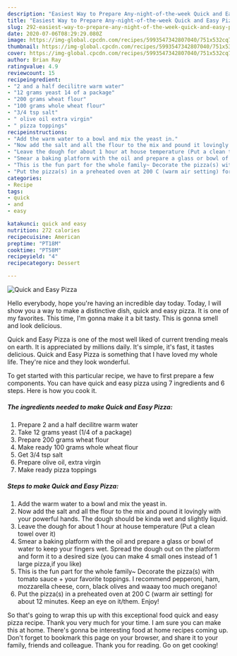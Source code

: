 ```yaml
---
description: "Easiest Way to Prepare Any-night-of-the-week Quick and Easy Pizza"
title: "Easiest Way to Prepare Any-night-of-the-week Quick and Easy Pizza"
slug: 292-easiest-way-to-prepare-any-night-of-the-week-quick-and-easy-pizza
date: 2020-07-06T08:29:29.080Z
image: https://img-global.cpcdn.com/recipes/5993547342807040/751x532cq70/quick-and-easy-pizza-recipe-main-photo.jpg
thumbnail: https://img-global.cpcdn.com/recipes/5993547342807040/751x532cq70/quick-and-easy-pizza-recipe-main-photo.jpg
cover: https://img-global.cpcdn.com/recipes/5993547342807040/751x532cq70/quick-and-easy-pizza-recipe-main-photo.jpg
author: Brian Ray
ratingvalue: 4.9
reviewcount: 15
recipeingredient:
- "2 and a half decilitre warm water"
- "12 grams yeast 14 of a package"
- "200 grams wheat flour"
- "100 grams whole wheat flour"
- "3/4 tsp salt"
- " olive oil extra virgin"
- " pizza toppings"
recipeinstructions:
- "Add the warm water to a bowl and mix the yeast in."
- "Now add the salt and all the flour to the mix and pound it lovingly with your powerful hands. The dough should be kinda wet and slightly liquid."
- "Leave the dough for about 1 hour at house temperature (Put a clean towel over it)"
- "Smear a baking platform with the oil and prepare a glass or bowl of water to keep your fingers wet. Spread the dough out on the platform and form it to a desired size (you can make 4 small ones instead of 1 large pizza,if you like)"
- "This is the fun part for the whole family~ Decorate the pizza(s) with tomato sauce + your favorite toppings. I recommend pepperoni, ham, mozzarella cheese, corn, black olives and waaay too much oregano!"
- "Put the pizza(s) in a preheated oven at 200 C (warm air setting) for about 12 minutes. Keep an eye on it/them. Enjoy!"
categories:
- Recipe
tags:
- quick
- and
- easy

katakunci: quick and easy 
nutrition: 272 calories
recipecuisine: American
preptime: "PT18M"
cooktime: "PT58M"
recipeyield: "4"
recipecategory: Dessert

---
```



![Quick and Easy Pizza](https://img-global.cpcdn.com/recipes/5993547342807040/751x532cq70/quick-and-easy-pizza-recipe-main-photo.jpg)

Hello everybody, hope you're having an incredible day today. Today, I will show you a way to make a distinctive dish, quick and easy pizza. It is one of my favorites. This time, I'm gonna make it a bit tasty. This is gonna smell and look delicious.



Quick and Easy Pizza is one of the most well liked of current trending meals on earth. It is appreciated by millions daily. It's simple, it's fast, it tastes delicious. Quick and Easy Pizza is something that I have loved my whole life. They're nice and they look wonderful.


To get started with this particular recipe, we have to first prepare a few components. You can have quick and easy pizza using 7 ingredients and 6 steps. Here is how you cook it.

<!--inarticleads1-->

##### The ingredients needed to make Quick and Easy Pizza:

1. Prepare 2 and a half decilitre warm water
1. Take 12 grams yeast (1/4 of a package)
1. Prepare 200 grams wheat flour
1. Make ready 100 grams whole wheat flour
1. Get 3/4 tsp salt
1. Prepare  olive oil, extra virgin
1. Make ready  pizza toppings




<!--inarticleads2-->

##### Steps to make Quick and Easy Pizza:

1. Add the warm water to a bowl and mix the yeast in.
1. Now add the salt and all the flour to the mix and pound it lovingly with your powerful hands. The dough should be kinda wet and slightly liquid.
1. Leave the dough for about 1 hour at house temperature (Put a clean towel over it)
1. Smear a baking platform with the oil and prepare a glass or bowl of water to keep your fingers wet. Spread the dough out on the platform and form it to a desired size (you can make 4 small ones instead of 1 large pizza,if you like)
1. This is the fun part for the whole family~ Decorate the pizza(s) with tomato sauce + your favorite toppings. I recommend pepperoni, ham, mozzarella cheese, corn, black olives and waaay too much oregano!
1. Put the pizza(s) in a preheated oven at 200 C (warm air setting) for about 12 minutes. Keep an eye on it/them. Enjoy!




So that's going to wrap this up with this exceptional food quick and easy pizza recipe. Thank you very much for your time. I am sure you can make this at home. There's gonna be interesting food at home recipes coming up. Don't forget to bookmark this page on your browser, and share it to your family, friends and colleague. Thank you for reading. Go on get cooking!
